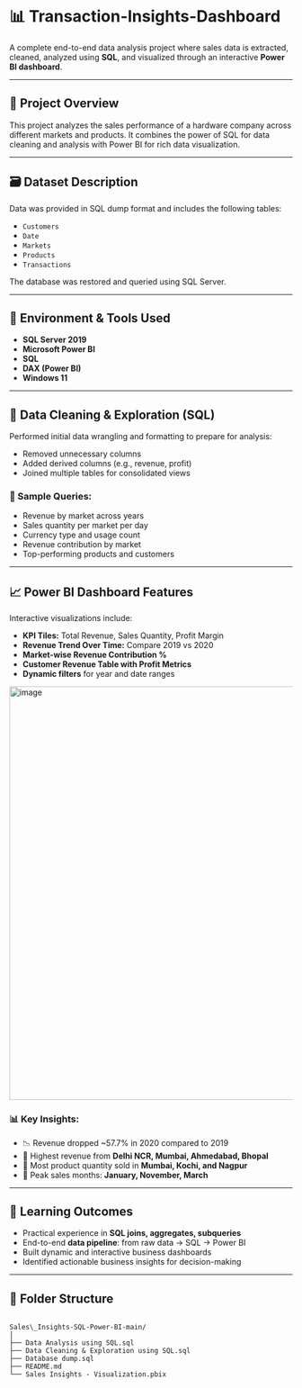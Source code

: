 # 📊 Transaction-Insights-Dashboard

A complete end-to-end data analysis project where sales data is extracted, cleaned, analyzed using **SQL**, and visualized through an interactive **Power BI dashboard**.

---

## 🚀 Project Overview

This project analyzes the sales performance of a hardware company across different markets and products. It combines the power of SQL for data cleaning and analysis with Power BI for rich data visualization.

---

## 🗃️ Dataset Description

Data was provided in SQL dump format and includes the following tables:

- `Customers`  
- `Date`  
- `Markets`  
- `Products`  
- `Transactions`

The database was restored and queried using SQL Server.

---

## 🔧 Environment & Tools Used

- **SQL Server 2019**  
- **Microsoft Power BI**  
- **SQL**  
- **DAX (Power BI)**  
- **Windows 11**

---

## 🧹 Data Cleaning & Exploration (SQL)

Performed initial data wrangling and formatting to prepare for analysis:

- Removed unnecessary columns
- Added derived columns (e.g., revenue, profit)
- Joined multiple tables for consolidated views

### 📄 Sample Queries:
- Revenue by market across years
- Sales quantity per market per day
- Currency type and usage count
- Revenue contribution by market
- Top-performing products and customers

---

## 📈 Power BI Dashboard Features

Interactive visualizations include:

- **KPI Tiles:** Total Revenue, Sales Quantity, Profit Margin
- **Revenue Trend Over Time:** Compare 2019 vs 2020
- **Market-wise Revenue Contribution %**
- **Customer Revenue Table with Profit Metrics**
- **Dynamic filters** for year and date ranges
<img width="1421" height="735" alt="image" src="https://github.com/user-attachments/assets/1eb01de3-20f5-4083-a467-794be3745849" />


### 📊 Key Insights:
- 📉 Revenue dropped ~57.7% in 2020 compared to 2019
- 📍 Highest revenue from **Delhi NCR, Mumbai, Ahmedabad, Bhopal**
- 🛒 Most product quantity sold in **Mumbai, Kochi, and Nagpur**
- 📆 Peak sales months: **January, November, March**



---

## 🧠 Learning Outcomes

- Practical experience in **SQL joins, aggregates, subqueries**
- End-to-end **data pipeline**: from raw data → SQL → Power BI
- Built dynamic and interactive business dashboards
- Identified actionable business insights for decision-making

---

## 📂 Folder Structure

```

Sales\_Insights-SQL-Power-BI-main/
│
├── Data Analysis using SQL.sql
├── Data Cleaning & Exploration using SQL.sql
├── Database dump.sql
├── README.md
└── Sales Insights - Visualization.pbix

```

